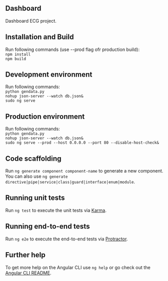 ## Dashboard

Dashboard ECG project.

## Installation and Build

Run following commands (use --prod flag ofr production build): <br />
`npm install` <br />
`npm build` <br />

## Development environment

Run following commands: <br />
`python gendata.py` <br />
`nohup json-server --watch db.json&` <br />
`sudo ng serve` <br />

## Production environment

Run following commands: <br />
`python gendata.py` <br />
`nohup json-server --watch db.json&` <br />
`sudo ng serve --prod --host 0.0.0.0 --port 80 --disable-host-check&` <br />

## Code scaffolding

Run `ng generate component component-name` to generate a new component. You can also use `ng generate directive|pipe|service|class|guard|interface|enum|module`.

## Running unit tests

Run `ng test` to execute the unit tests via [Karma](https://karma-runner.github.io).

## Running end-to-end tests

Run `ng e2e` to execute the end-to-end tests via [Protractor](http://www.protractortest.org/).

## Further help

To get more help on the Angular CLI use `ng help` or go check out the [Angular CLI README](https://github.com/angular/angular-cli/blob/master/README.md).
